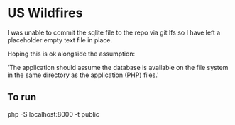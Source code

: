# US Wildfires

I was unable to commit the sqlite file to the repo via git lfs so I have left a placeholder empty text file in place.

Hoping this is ok alongside the assumption:

'The application should assume the database is available on the file system in the same
directory as the application (PHP) files.'

## To run
php -S localhost:8000 -t public
